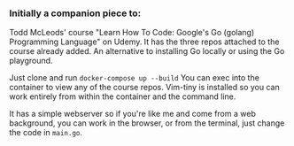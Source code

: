 ### Initially a companion piece to:

Todd McLeods' course "Learn How To Code: Google's Go (golang) Programming Language" on Udemy.
It has the three repos attached to the course already added.
An alternative to installing Go locally or using the Go playground.

Just clone and run `docker-compose up --build`
You can exec into the container to view any of the course repos.
Vim-tiny is installed so you can work entirely from within the container and the command line.

It has a simple webserver so if you're like me and come from a web background, you can work in the browser, or from the terminal, just change the code in `main.go`.
